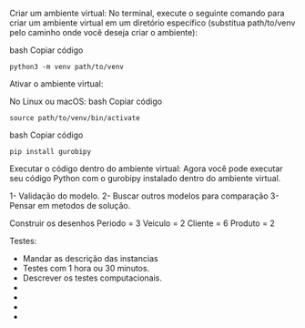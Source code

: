 Criar um ambiente virtual: No terminal, execute o seguinte comando para criar um ambiente virtual em um diretório específico (substitua path/to/venv pelo caminho onde você deseja criar o ambiente):

bash
Copiar código

    python3 -m venv path/to/venv

Ativar o ambiente virtual:

No Linux ou macOS:
bash
Copiar código

    source path/to/venv/bin/activate


bash
Copiar código

    pip install gurobipy
    
Executar o código dentro do ambiente virtual: Agora você pode executar seu código Python com o gurobipy instalado dentro do ambiente virtual.



1- Validação do modelo. 
2- Buscar outros modelos para comparação
3- Pensar em metodos de solução.




Construir os desenhos
Periodo = 3
Veiculo = 2
Cliente = 6
Produto = 2

Testes:

- Mandar as descrição das instancias
- Testes com 1 hora ou 30 minutos.
- Descrever os testes computacionais.
-
-
-
-










